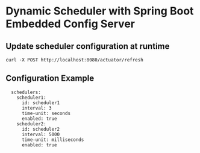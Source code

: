# Dynamic Scheduler with Spring Boot Embedded Config Server

## Update scheduler configuration at runtime
```
curl -X POST http://localhost:8080/actuator/refresh
```

## Configuration Example
```
  schedulers:
    scheduler1:
      id: scheduler1
      interval: 3
      time-unit: seconds
      enabled: true
    scheduler2:
      id: scheduler2
      interval: 5000
      time-unit: milliseconds
      enabled: true
```
